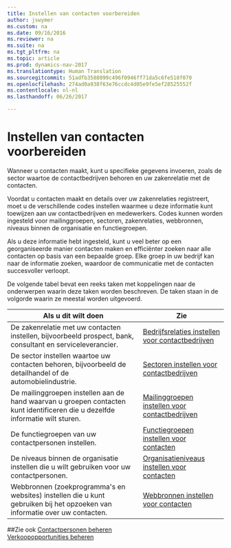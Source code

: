 ```yaml
---
title: Instellen van contacten voorbereiden
author: jswymer
ms.custom: na
ms.date: 09/16/2016
ms.reviewer: na
ms.suite: na
ms.tgt_pltfrm: na
ms.topic: article
ms.prod: dynamics-nav-2017
ms.translationtype: Human Translation
ms.sourcegitcommit: 51adfb3588099c496f0946ff71da5c6fe518f070
ms.openlocfilehash: 274ad0a938f63e76ccdc4d05e9fe5ef28525552f
ms.contentlocale: nl-nl
ms.lasthandoff: 06/26/2017

---
```

# <a name="prepare-for-setting-up-contacts"></a>Instellen van contacten voorbereiden
Wanneer u contacten maakt, kunt u specifieke gegevens invoeren, zoals de sector waartoe de contactbedrijven behoren en uw zakenrelatie met de contacten.

Voordat u contacten maakt en details over uw zakenrelaties registreert, moet u de verschillende codes instellen waarmee u deze informatie kunt toewijzen aan uw contactbedrijven en medewerkers. Codes kunnen worden ingesteld voor mailinggroepen, sectoren, zakenrelaties, webbronnen, niveaus binnen de organisatie en functiegroepen.

Als u deze informatie hebt ingesteld, kunt u veel beter op een georganiseerde manier contacten maken en efficiënter zoeken naar alle contacten op basis van een bepaalde groep. Elke groep in uw bedrijf kan naar de informatie zoeken, waardoor de communicatie met de contacten succesvoller verloopt.

De volgende tabel bevat een reeks taken met koppelingen naar de onderwerpen waarin deze taken worden beschreven. De taken staan in de volgorde waarin ze meestal worden uitgevoerd.

|Als u dit wilt doen |Zie |
|---|----|
|De zakenrelatie met uw contacten instellen, bijvoorbeeld prospect, bank, consultant en serviceleverancier.|[Bedrijfsrelaties instellen voor contactbedrijven](marketing-business-relations.md)|
|De sector instellen waartoe uw contacten behoren, bijvoorbeeld de detailhandel of de automobielindustrie.|[Sectoren instellen voor contactbedrijven](marketing-industry-groups.md)|
|De mailinggroepen instellen aan de hand waarvan u groepen contacten kunt identificeren die u dezelfde informatie wilt sturen.|[Mailinggroepen instellen voor contactbedrijven](marketing-mailing-groups.md)|
|De functiegroepen van uw contactpersonen instellen.|[Functiegroepen instellen voor contacten](marketing-job-responsibilities.md)|
|De niveaus binnen de organisatie instellen die u wilt gebruiken voor uw contactpersonen.|[Organisatieniveaus instellen voor contacten](marketing-organizational-levels.md)|
|Webbronnen (zoekprogramma's en websites) instellen die u kunt gebruiken bij het opzoeken van informatie over uw contacten.|[Webbronnen instellen voor contacten](marketing-web-sources.md)|

##<a name="see-also"></a>Zie ook
[Contactpersonen beheren](marketing-contacts.md)  
[Verkoopopportunities beheren](marketing-manage-sales-opportunities.md)

